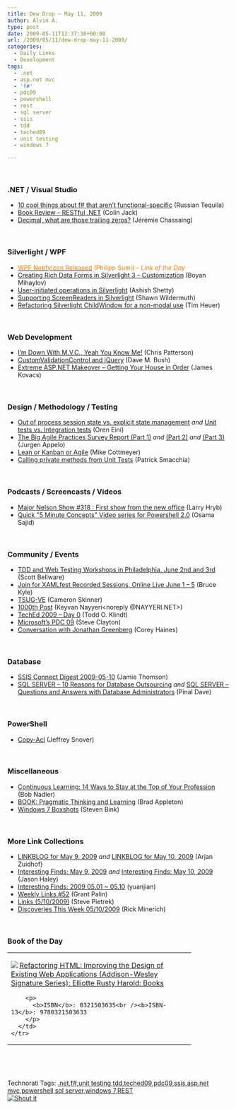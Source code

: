 ```yaml
---
title: Dew Drop – May 11, 2009
author: Alvin A.
type: post
date: 2009-05-11T12:37:38+00:00
url: /2009/05/11/dew-drop-may-11-2009/
categories:
  - Daily Links
  - Development
tags:
  - .net
  - asp.net mvc
  - 'f#'
  - pdc09
  - powershell
  - rest
  - sql server
  - ssis
  - tdd
  - teched09
  - unit testing
  - windows 7

---
```

&#160;

### .NET / Visual Studio

  * [10 cool things about f# that aren’t functional-specific][1] (Russian Tequila)
  * [Book Review &#8211; RESTful .NET][2] (Colin Jack)
  * [Decimal, what are those trailing zeros?][3] (Jérémie Chassaing)

&#160;

### Silverlight / WPF

  * [<font color="#ff8000">WPF NotifyIcon Released</font>][4] <font color="#ff8000">(Philipp Sumi)<em> – Link of the Day</em></font>
  * [Creating Rich Data Forms in Silverlight 3 &#8211; Customization][5] (Boyan Mihaylov)
  * [User-initiated operations in Silverlight][6] (Ashish Shetty)
  * [Supporting ScreenReaders in Silverlight][7] (Shawn Wildermuth)
  * [Refactoring Silverlight ChildWindow for a non-modal use][8] (Tim Heuer)

&#160;

### Web Development

  * [I&#8217;m Down With M.V.C., Yeah You Know Me!][9] (Chris Patterson)
  * [CustomValidationControl and jQuery][10] (Dave M. Bush)
  * [Extreme ASP.NET Makeover – Getting Your House in Order][11] (James Kovacs)

&#160;

### Design / Methodology / Testing

  * [Out of process session state vs. explicit state management][12] _and_&#160;[Unit tests vs. Integration tests][13] (Oren Eini)
  * [The Big Agile Practices Survey Report (Part 1)][14] _and_&#160;[(Part 2)][15] _and_&#160;[(Part 3)][16] (Jurgen Appelo)
  * [Lean or Kanban or Agile][17] (Mike Cottmeyer)
  * [Calling private methods from Unit Tests][18] (Patrick Smacchia)

&#160;

### Podcasts / Screencasts / Videos

  * [Major Nelson Show #318 : First show from the new office][19] (Larry Hryb)
  * [Quick "5 Minute Concepts" Video series for Powershell 2.0][20] (Osama Sajid)

&#160;

### Community / Events

  * [TDD and Web Testing Workshops in Philadelphia, June 2nd and 3rd][21] (Scott Bellware)
  * [Join for XAMLfest Recorded Sessions, Online Live June 1 – 5][22] (Bruce Kyle)
  * [TSUG-VE][23] (Cameron Skinner)
  * [1000th Post][24] (Keyvan Nayyeri<noreply @NAYYERI.NET>)
  * [TechEd 2009 &#8211; Day 0][25] (Todd O. Klindt)
  * [Microsoft’s PDC 09][26] (Steve Clayton)
  * [Conversation with Jonathan Greenberg][27] (Corey Haines)

&#160;

### Database

  * [SSIS Connect Digest 2009-05-10][28] (Jamie Thomson)
  * [SQL SERVER – 10 Reasons for Database Outsourcing][29] _and_&#160;[SQL SERVER – Questions and Answers with Database Administrators][30] (Pinal Dave)

&#160;

### PowerShell

  * [Copy-Acl][31] (Jeffrey Snover)

&#160;

### Miscellaneous

  * [Continuous Learning: 14 Ways to Stay at the Top of Your Profession][32] (Bob Nadler)
  * [BOOK: Pragmatic Thinking and Learning][33] (Brad Appleton)
  * [Windows 7 Boxshots][34] (Steven Bink)

&#160;

### More Link Collections

  * [LINKBLOG for May 9, 2009][35] _and_&#160;[LINKBLOG for May 10, 2009][36] (Arjan Zuidhof)
  * [Interesting Finds: May 9, 2009][37] _and_&#160;[Interesting Finds: May 10, 2009][38] (Jason Haley)
  * [Interesting Finds: 2009 05.01 ~ 05.10][39] (yuanjian)
  * [Weekly Links #52][40] (Grant Palin)
  * [Links (5/10/2009)][41] (Steve Pietrek)
  * [Discoveries This Week 05/10/2009][42] (Rick Minerich)

&#160;

### Book of the Day

<div style="padding-bottom: 0px; margin: 0px; padding-left: 0px; padding-right: 0px; display: inline; float: none; padding-top: 0px" id="scid:7dc1bd33-94bd-46fd-a20b-0131235bcd47:c94dafbd-d8b7-4aae-ae31-58a704b4fc7c" class="wlWriterSmartContent">
  <table cellspacing="0" cellpadding="2" width="400" border="0" unselectable="on">
    <tr>
      <td valign="top" width="400">
        <p>
          <a title="Refactoring HTML: Improving the Design of Existing Web Applications (Addison-Wesley Signature Series): Elliotte Rusty Harold: Books" href="http://www.amazon.com/exec/obidos/ASIN/0321503635/alvinashcraft-20"><img data-recalc-dims="1" decoding="async" src="https://i0.wp.com/images.amazon.com/images/P/0321503635.01.MZZZZZZZ.jpg?w=660" border="0" align="left" style="float:left" />Refactoring HTML: Improving the Design of Existing Web Applications (Addison-Wesley Signature Series): Elliotte Rusty Harold: Books</a>
        </p>
        
        <p>
          <b>ISBN</b>: 0321503635<br /><b>ISBN-13</b>: 9780321503633
        </p>
      </td>
    </tr>
  </table>
</div>

&#160;

<div style="padding-bottom: 0px; margin: 0px; padding-left: 0px; padding-right: 0px; display: inline; float: none; padding-top: 0px" id="scid:C16BAC14-9A3D-4c50-9394-FBFEF7A93539:101e85b6-8bd5-44ec-a3de-1b47824c1ffd" class="wlWriterSmartContent">
  <!--dotnetkickit-->
</div>

&#160;

<div style="padding-bottom: 0px; margin: 0px; padding-left: 0px; padding-right: 0px; display: inline; float: none; padding-top: 0px" id="scid:0767317B-992E-4b12-91E0-4F059A8CECA8:efb83594-5300-45dc-8333-1c4075571ca8" class="wlWriterSmartContent">
  Technorati Tags: <a href="http://technorati.com/tags/.net" rel="tag">.net</a>,<a href="http://technorati.com/tags/f%23" rel="tag">f#</a>,<a href="http://technorati.com/tags/unit+testing" rel="tag">unit testing</a>,<a href="http://technorati.com/tags/tdd" rel="tag">tdd</a>,<a href="http://technorati.com/tags/teched09" rel="tag">teched09</a>,<a href="http://technorati.com/tags/pdc09" rel="tag">pdc09</a>,<a href="http://technorati.com/tags/ssis" rel="tag">ssis</a>,<a href="http://technorati.com/tags/asp.net+mvc" rel="tag">asp.net mvc</a>,<a href="http://technorati.com/tags/powershell" rel="tag">powershell</a>,<a href="http://technorati.com/tags/sql+server" rel="tag">sql server</a>,<a href="http://technorati.com/tags/windows+7" rel="tag">windows 7</a>,<a href="http://technorati.com/tags/REST" rel="tag">REST</a>
</div>

<div class="wlWriterHeaderFooter" style="margin:0px; padding:0px 0px 0px 0px;">
  <div class="shoutIt">
    <a rev="vote-for" href="http://dotnetshoutout.com/Submit?url=http%3a%2f%2fwww.alvinashcraft.com%2f2009%2f05%2f11%2fdew-drop-may-11-2009%2f&title=Dew+Drop+-+May+11%2c+2009"><img decoding="async" alt="Shout it" src="http://dotnetshoutout.com/image.axd?url=https://morningdew-bpc6g3a0fgaxdxcu.eastus2-01.azurewebsites.net/2009/05/11/dew-drop-may-11-2009/" style="border:0px" /></a>
  </div>
</div>

 [1]: http://www.russiantequila.com/wordpress/?p=55
 [2]: http://colinjack.blogspot.com/2009/05/book-review-restful-net.html
 [3]: http://thinkbeforecoding.com/post/2009/05/07/Decimal-what-are-those-trailing-zeros
 [4]: http://www.hardcodet.net/projects/wpf-notifyicon
 [5]: http://feedproxy.google.com/~r/silverlightshow/~3/F_bzGFptRk0/Creating-Rich-Data-Forms-in-Silverlight-3-Customization.aspx
 [6]: http://nerddawg.blogspot.com/2009/05/user-initiated-operations-in.html
 [7]: http://wildermuth.com/2009/05/10/Supporting_ScreenReaders_in_Silverlight
 [8]: http://feeds.timheuer.com/~r/timheuer/~3/CyVJ47D-2_w/silverlight-childwindow-non-modal-refactor.aspx
 [9]: http://feedproxy.google.com/~r/LosTechies/~3/e5HKbAIz75s/i-m-down-with-m-v-c-yeah-you-know-me.aspx
 [10]: http://blog.dmbcllc.com/2009/05/11/customvalidationcontrol-and-jquery/
 [11]: http://codebetter.com/blogs/james.kovacs/archive/2009/05/10/extreme-asp-net-makeover-getting-your-house-in-order.aspx
 [12]: http://feedproxy.google.com/~r/AyendeRahien/~3/GBo1rWpjTdE/out-of-process-session-state-vs.-explicit-state-management.aspx
 [13]: http://feedproxy.google.com/~r/AyendeRahien/~3/zE8BZ8YPMWU/unit-tests-vs.-integration-tests.aspx
 [14]: http://feedproxy.google.com/~r/noop/~3/TJGTGPulnh0/the-big-agile-practices-survey-report-part-1.html
 [15]: http://feedproxy.google.com/~r/noop/~3/Fw1LHtft3Dg/the-big-agile-practices-survey-report-part-2.html
 [16]: http://feedproxy.google.com/~r/noop/~3/P90yVmzsXfo/the-big-agile-practices-survey-report-part-3.html
 [17]: http://feedproxy.google.com/~r/LeadingAgile/~3/RkvdYyXgQQY/lean-or-kanban-or-agile.html
 [18]: http://codebetter.com/blogs/patricksmacchia/archive/2009/05/10/calling-private-methods-from-unit-tests.aspx
 [19]: http://feedproxy.google.com/~r/MajorNelsonblogcast/~3/_gBn2jCiDQI/show-318-first-show-from-the-new-office.aspx
 [20]: http://blogs.msdn.com/powershell/archive/2009/05/10/quick-5-minute-concepts-video-series-for-powershell-2-0.aspx
 [21]: http://feedproxy.google.com/~r/sbellware/~3/b2-E4oUmTps/tdd-and-web-testing-workshops-in.html
 [22]: http://blogs.msdn.com/usisvde/archive/2009/05/10/join-for-xamlfest-recorded-sessions-online-live-june-1-5.aspx
 [23]: http://blogs.msdn.com/camerons/archive/2009/05/10/tsug-ve.aspx
 [24]: http://nayyeri.net/blog/1000th-post/
 [25]: http://feedproxy.google.com/~r/sharepointmvpblogs/~3/ra8kOUiq7Ts/ViewPost.aspx
 [26]: http://blogs.msdn.com/stevecla01/archive/2009/05/10/microsoft-s-pdc-09.aspx
 [27]: http://programmingtour.blogspot.com/2009/05/conversation-with-jonathan-greenberg.html
 [28]: http://blogs.conchango.com/jamiethomson/archive/2009/05/10/ssis-connect-digest-2009-05-10.aspx
 [29]: http://blog.sqlauthority.com/2009/05/10/sql-server-10-reasons-for-database-outsourcing/
 [30]: http://blog.sqlauthority.com/2009/05/11/sql-server-questions-and-answers-with-database-administrators/
 [31]: http://blogs.msdn.com/powershell/archive/2009/05/11/copy-acl.aspx
 [32]: http://rdn-consulting.com/blog/2009/05/09/continuous-learning-14-ways-to-stay-at-the-top-of-your-profession/
 [33]: http://bradapp.blogspot.com/2009/05/book-pragmatic-thinking-and-learning.html
 [34]: http://feeds.bink.nu/~r/binkdotnu/~3/UvSYrX4SEtc/windows-7-boxshots.aspx
 [35]: http://feedproxy.google.com/~r/ArjansWorld/~3/Zn1e0sNpgmI/
 [36]: http://feedproxy.google.com/~r/ArjansWorld/~3/U-wv5awkhys/
 [37]: http://jasonhaley.com/blog/post.aspx?id=62858735-c6c7-475c-9af3-c6c48484f84d
 [38]: http://jasonhaley.com/blog/post.aspx?id=08ebc785-ab4c-4711-bf1e-6d95aaec422c
 [39]: http://weblogs.asp.net/yuanjian/archive/2009/05/09/interesting-finds-2009-05-01-05-10.aspx
 [40]: http://grantpalin.com/2009/05/10/weekly-links-52/
 [41]: http://spietrek.blogspot.com/2009/05/links-5102009.html
 [42]: http://www.atalasoft.com/cs/blogs/rickm/archive/2009/05/10/discoveries-this-week-05-10-2009.aspx